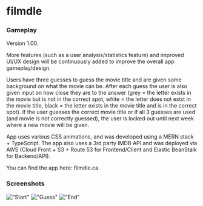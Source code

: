 # filmdle

### Gameplay

Version 1.00.

More features (such as a user analysis/statistics feature) and improved UI/UX design will be continuously added to improve the overall app gameplay/design.

Users have three guesses to guess the movie title and are given some background on what the movie can be. After each guess the user is also given input on how close they are to the answer (grey = the letter exists in the movie but is not in the correct spot, white = the letter does not exist in the movie title, black = the letter exists in the movie title and is in the correct spot). If the user guesses the correct movie title or if all 3 guesses are used (and movie is not correctly guessed), the user is locked out until next week where a new movie will be given.

App uses various CSS animations, and was developed using a MERN stack + TypeScript. The app also uses a 3rd party IMDB API and was deployed via AWS (Cloud Front + S3 + Route 53 for Frontend/Client and Elastic BeanStalk for Backend/API). 

You can find the app here: filmdle.ca.

### Screenshots
!["Start"]()
!["Guess"]()
!["End"]()
